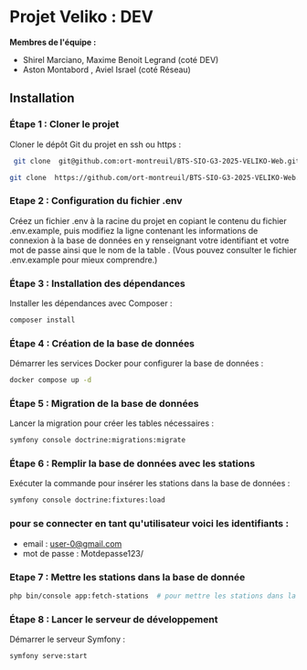 
# Projet Veliko : DEV 

**Membres de l'équipe :**

- Shirel Marciano, Maxime Benoit Legrand (coté DEV) 
- Aston Montabord , Aviel Israel (coté Réseau)


## Installation

### Étape 1 : Cloner le projet
Cloner le dépôt Git du projet en ssh ou https : 
```bash
 git clone  git@github.com:ort-montreuil/BTS-SIO-G3-2025-VELIKO-Web.git
```
```bash
git clone  https://github.com/ort-montreuil/BTS-SIO-G3-2025-VELIKO-Web.git
```

### Etape 2 : Configuration du fichier .env
Créez un fichier .env à la racine du projet en copiant le contenu du fichier .env.example, puis modifiez la ligne contenant les informations de connexion à la base de données en y renseignant votre identifiant et votre mot de passe ainsi que le nom de la table . 
(Vous pouvez consulter le fichier .env.example pour mieux comprendre.)


### Étape 3 : Installation des dépendances
Installer les dépendances avec Composer :
```bash
composer install
```


### Étape 4 : Création de la base de données
Démarrer les services Docker pour configurer la base de données :
```bash
docker compose up -d
```

### Étape 5 : Migration de la base de données
Lancer la migration pour créer les tables nécessaires :
```bash
symfony console doctrine:migrations:migrate
```


### Étape 6 : Remplir la base de données avec les stations
Exécuter la commande pour insérer les stations dans la base de données :
```bash
symfony console doctrine:fixtures:load
```
### pour se connecter en tant qu'utilisateur voici les identifiants :
- email : user-0@gmail.com
- mot de passe : Motdepasse123/


### Etape 7 : Mettre les stations dans la base de donnée
````bash
php bin/console app:fetch-stations  # pour mettre les stations dans la base de donnée
````

### Étape 8 : Lancer le serveur de développement
Démarrer le serveur Symfony :
```bash
symfony serve:start
```



